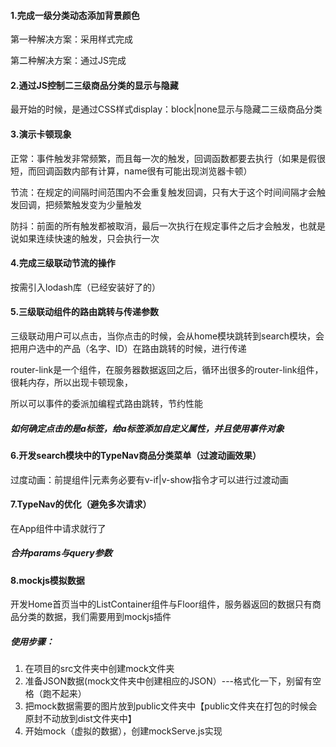 #### 1.完成一级分类动态添加背景颜色

第一种解决方案：采用样式完成

第二种解决方案：通过JS完成

#### 2.通过JS控制二三级商品分类的显示与隐藏

最开始的时候，是通过CSS样式display：block|none显示与隐藏二三级商品分类

#### 3.演示卡顿现象

正常：事件触发非常频繁，而且每一次的触发，回调函数都要去执行（如果是假很短，而回调函数内部有计算，name很有可能出现浏览器卡顿）

节流：在规定的间隔时间范围内不会重复触发回调，只有大于这个时间间隔才会触发回调，把频繁触发变为少量触发

防抖：前面的所有触发都被取消，最后一次执行在规定事件之后才会触发，也就是说如果连续快速的触发，只会执行一次

#### 4.完成三级联动节流的操作

按需引入lodash库（已经安装好了的）

#### 5.三级联动组件的路由跳转与传递参数

三级联动用户可以点击，当你点击的时候，会从home模块跳转到search模块，会把用户选中的产品（名字、ID）在路由跳转的时候，进行传递



router-link是一个组件，在服务器数据返回之后，循环出很多的router-link组件，很耗内存，所以出现卡顿现象，

所以可以事件的委派加编程式路由跳转，节约性能

##### 如何确定点击的是a标签，给a标签添加自定义属性，并且使用事件对象



#### 6.开发search模块中的TypeNav商品分类菜单（过渡动画效果）

过度动画：前提组件|元素务必要有v-if|v-show指令才可以进行过渡动画



#### 7.TypeNav的优化（避免多次请求）

在App组件中请求就行了

##### 合并params与query参数

#### 8.mockjs模拟数据

开发Home首页当中的ListContainer组件与Floor组件，服务器返回的数据只有商品分类的数据，我们需要用到mockjs插件

##### 使用步骤：

1. 在项目的src文件夹中创建mock文件夹
2. 准备JSON数据(mock文件夹中创建相应的JSON）---格式化一下，别留有空格（跑不起来）
3. 把mock数据需要的图片放到public文件夹中【public文件夹在打包的时候会原封不动放到dist文件夹中】
4. 开始mock（虚拟的数据），创建mockServe.js实现